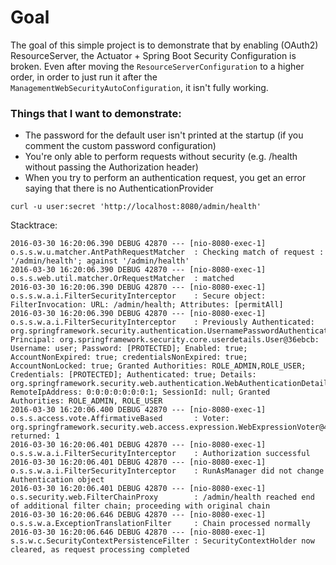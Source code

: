 # Goal

The goal of this simple project is to demonstrate that by enabling (OAuth2) ResourceServer, the Actuator + Spring Boot
Security Configuration is broken.
Even after moving the `ResourceServerConfiguration` to a higher order, in order to just run it after the `ManagementWebSecurityAutoConfiguration`,
it isn't fully working.

### Things that I want to demonstrate:

* The password for the default user isn't printed at the startup (if you comment the custom password configuration)
* You're only able to perform requests without security (e.g. /health without passing the Authorization header)
* When you try to perform an authentication request, you get an error saying that there is no AuthenticationProvider

```
curl -u user:secret 'http://localhost:8080/admin/health'
```

Stacktrace:

```
2016-03-30 16:20:06.390 DEBUG 42870 --- [nio-8080-exec-1] o.s.s.w.u.matcher.AntPathRequestMatcher  : Checking match of request : '/admin/health'; against '/admin/health'
2016-03-30 16:20:06.390 DEBUG 42870 --- [nio-8080-exec-1] o.s.s.web.util.matcher.OrRequestMatcher  : matched
2016-03-30 16:20:06.390 DEBUG 42870 --- [nio-8080-exec-1] o.s.s.w.a.i.FilterSecurityInterceptor    : Secure object: FilterInvocation: URL: /admin/health; Attributes: [permitAll]
2016-03-30 16:20:06.390 DEBUG 42870 --- [nio-8080-exec-1] o.s.s.w.a.i.FilterSecurityInterceptor    : Previously Authenticated: org.springframework.security.authentication.UsernamePasswordAuthenticationToken@fb776cb9: Principal: org.springframework.security.core.userdetails.User@36ebcb: Username: user; Password: [PROTECTED]; Enabled: true; AccountNonExpired: true; credentialsNonExpired: true; AccountNonLocked: true; Granted Authorities: ROLE_ADMIN,ROLE_USER; Credentials: [PROTECTED]; Authenticated: true; Details: org.springframework.security.web.authentication.WebAuthenticationDetails@b364: RemoteIpAddress: 0:0:0:0:0:0:0:1; SessionId: null; Granted Authorities: ROLE_ADMIN, ROLE_USER
2016-03-30 16:20:06.400 DEBUG 42870 --- [nio-8080-exec-1] o.s.s.access.vote.AffirmativeBased       : Voter: org.springframework.security.web.access.expression.WebExpressionVoter@45aa1687, returned: 1
2016-03-30 16:20:06.401 DEBUG 42870 --- [nio-8080-exec-1] o.s.s.w.a.i.FilterSecurityInterceptor    : Authorization successful
2016-03-30 16:20:06.401 DEBUG 42870 --- [nio-8080-exec-1] o.s.s.w.a.i.FilterSecurityInterceptor    : RunAsManager did not change Authentication object
2016-03-30 16:20:06.401 DEBUG 42870 --- [nio-8080-exec-1] o.s.security.web.FilterChainProxy        : /admin/health reached end of additional filter chain; proceeding with original chain
2016-03-30 16:20:06.646 DEBUG 42870 --- [nio-8080-exec-1] o.s.s.w.a.ExceptionTranslationFilter     : Chain processed normally
2016-03-30 16:20:06.646 DEBUG 42870 --- [nio-8080-exec-1] s.s.w.c.SecurityContextPersistenceFilter : SecurityContextHolder now cleared, as request processing completed
```


